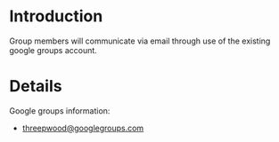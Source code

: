 # Introduction #

Group members will communicate via email through use of the existing google groups account.

# Details #

Google groups information:
  * threepwood@googlegroups.com